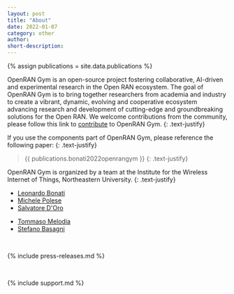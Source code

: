 ```yaml
---
layout: post
title: "About"
date: 2022-01-07
category: other
author:
short-description:
---
```


{% assign publications = site.data.publications %}

OpenRAN Gym is an open-source project fostering collaborative, AI-driven and experimental research in the Open RAN ecosystem.
The goal of OpenRAN Gym is to bring together researchers from academia and industry to create a vibrant, dynamic, evolving and cooperative ecosystem advancing research and development of cutting-edge and groundbreaking solutions for the Open RAN.
We welcome contributions from the community, please follow this link to [contribute](/other/contribute) to OpenRAN Gym.
{: .text-justify}

If you use the components part of OpenRAN Gym, please reference the following paper:
{: .text-justify}

> {{ publications.bonati2022openrangym }}
> {: .text-justify}

OpenRAN Gym is organized by a team at the Institute for the Wireless Internet of Things, Northeastern University.
{: .text-justify}

- <a href="https://ece.northeastern.edu/wineslab/Leonardo.php" target="_blank">Leonardo Bonati</a>
- <a href="https://ece.northeastern.edu/wineslab/Michele.php" target="_blank">Michele Polese</a>
- <a href="https://ece.northeastern.edu/wineslab/Salvatore.php" target="_blank">Salvatore D'Oro</a>

<i></i>
- <a href="https://ece.northeastern.edu/wineslab/tmelodia.php" target="_blank">Tommaso Melodia</a>
- <a href="https://ece.northeastern.edu/fac-ece/basagni/" target="_blank">Stefano Basagni</a>

&nbsp;

{% include press-releases.md %}

&nbsp;

{% include support.md %}
